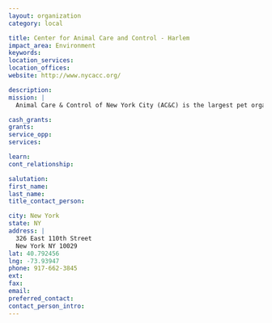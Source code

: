```yaml
---
layout: organization
category: local

title: Center for Animal Care and Control - Harlem
impact_area: Environment
keywords: 
location_services: 
location_offices: 
website: http://www.nycacc.org/

description: 
mission: |
  Animal Care & Control of New York City (AC&C) is the largest pet organization in the North East, with an estimated number of 44,000 animals rescued each year. As a not-for-profit organization since 1995, Animal Care & Control has been responsible for New York City's municipal shelter system, rescuing, caring for, and finding loving homes for homeless and abandoned animals in New York City. AC&C facilities operate in all five boroughs. 

cash_grants: 
grants: 
service_opp: 
services: 

learn: 
cont_relationship: 

salutation: 
first_name: 
last_name: 
title_contact_person: 

city: New York
state: NY
address: |
  326 East 110th Street     
  New York NY 10029
lat: 40.792456
lng: -73.93947
phone: 917-662-3845
ext: 
fax: 
email: 
preferred_contact: 
contact_person_intro: 
---
```


